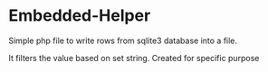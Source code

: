 # Embedded-Helper

Simple php file to write rows from sqlite3 database into a file.

It filters the value based on set string.
Created for specific purpose
